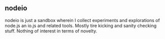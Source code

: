 ## nodeio
nodeio is just a sandbox wherein I collect experiments and explorations of node.js an io.js and related tools. Mostly tire kicking and sanity checking stuff. Nothing of interest in terms of novelty.